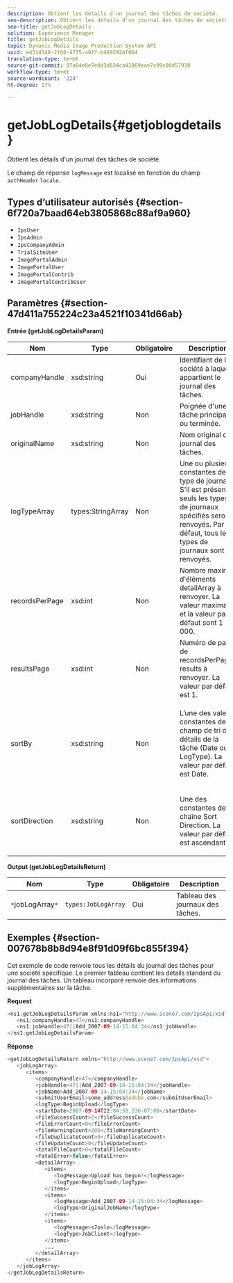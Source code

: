 ```yaml
---
description: Obtient les détails d'un journal des tâches de société.
seo-description: Obtient les détails d'un journal des tâches de société.
seo-title: getJobLogDetails
solution: Experience Manager
title: getJobLogDetails
topic: Dynamic Media Image Production System API
uuid: e4314348-2160-4775-a02f-b4892924f064
translation-type: tm+mt
source-git-commit: 97a84e8e7edd3d834ca42069eae7c09c00d57938
workflow-type: tm+mt
source-wordcount: '224'
ht-degree: 17%

---
```



# getJobLogDetails{#getjoblogdetails}

Obtient les détails d&#39;un journal des tâches de société.

Le champ de réponse `logMessage` est localisé en fonction du champ `authHeader` `locale`.

## Types d’utilisateur autorisés {#section-6f720a7baad64eb3805868c88af9a960}

* `IpsUser`
* `IpsAdmin`
* `IpsCompanyAdmin`
* `TrialSiteUser`
* `ImagePortalAdmin`
* `ImagePortalUser`
* `ImagePortalContrib`
* `ImagePortalContribUser`

## Paramètres {#section-47d411a755224c23a4521f10341d66ab}

**Entrée (getJobLogDetailsParam)**

<table id="table_A77122D73F684B3F8F5AFA1C11C189ED"> 
 <thead> 
  <tr> 
   <th colname="col1" class="entry"> Nom </th> 
   <th colname="col2" class="entry"> Type </th> 
   <th colname="col3" class="entry"> Obligatoire </th> 
   <th colname="col4" class="entry"> Description </th> 
  </tr> 
 </thead>
 <tbody> 
  <tr> 
   <td colname="col1"> <span class="codeph"> <span class="varname"> companyHandle</span> </span> </td> 
   <td colname="col2"> <span class="codeph"> xsd:string</span> </td> 
   <td colname="col3"> Oui </td> 
   <td colname="col4"> Identifiant de la société à laquelle appartient le journal des tâches. </td> 
  </tr> 
  <tr> 
   <td colname="col1"> <span class="codeph"> <span class="varname"> jobHandle</span> </span> </td> 
   <td colname="col2"> <span class="codeph"> xsd:string</span> </td> 
   <td colname="col3"> Non </td> 
   <td colname="col4"> Poignée d'une tâche principale ou terminée. </td> 
  </tr> 
  <tr> 
   <td colname="col1"> <span class="codeph"> <span class="varname"> originalName</span> </span> </td> 
   <td colname="col2"> <span class="codeph"> xsd:string</span> </td> 
   <td colname="col3"> Non </td> 
   <td colname="col4"> Nom original du journal des tâches. </td> 
  </tr> 
  <tr> 
   <td colname="col1"> <span class="codeph"> <span class="varname"> logTypeArray</span> </span> </td> 
   <td colname="col2"> <span class="codeph"> types:StringArray</span> </td> 
   <td colname="col3"> Non </td> 
   <td colname="col4"> Une ou plusieurs constantes de type de journal. S'il est présent, seuls les types de journaux spécifiés seront renvoyés. Par défaut, tous les types de journaux sont renvoyés. </td> 
  </tr> 
  <tr> 
   <td colname="col1"> <span class="codeph"> <span class="varname"> recordsPerPage</span> </span> </td> 
   <td colname="col2"> <span class="codeph"> xsd:int</span> </td> 
   <td colname="col3"> Non </td> 
   <td colname="col4">Nombre maximal d'éléments <span class="codeph"> detailArray</span> à renvoyer. La valeur maximale et la valeur par défaut sont 1 000. </td> 
  </tr> 
  <tr> 
   <td colname="col1"> <span class="codeph"> <span class="varname"> resultsPage</span> </span> </td> 
   <td colname="col2"> <span class="codeph"> xsd:int</span> </td> 
   <td colname="col3"> Non </td> 
   <td colname="col4">Numéro de page de <span class="codeph"> recordsPerPage</span>-results à renvoyer. La valeur par défaut est 1. </td> 
  </tr> 
  <tr> 
   <td colname="col1"> <span class="codeph"> <span class="varname"> sortBy</span> </span> </td> 
   <td colname="col2"> <span class="codeph"> xsd:string</span> </td> 
   <td colname="col3"> Non </td> 
   <td colname="col4"> <p>L’une des valeurs constantes de champ de tri des détails de la tâche (Date ou LogType). La valeur par défaut est Date. </p> </td> 
  </tr> 
  <tr> 
   <td colname="col1"> <span class="codeph"> <span class="varname"> sortDirection</span> </span> </td> 
   <td colname="col2"> <span class="codeph"> xsd:string</span> </td> 
   <td colname="col3"> Non </td> 
   <td colname="col4"> <p>Une des constantes de chaîne Sort Direction. La valeur par défaut est ascendante. </p> </td> 
  </tr> 
 </tbody> 
</table>

**Output (getJobLogDetailsReturn)**

| Nom | Type | Obligatoire | Description |
|---|---|---|---|
| `*`jobLogArray`*` | `types:JobLogArray` | Oui | Tableau des journaux des tâches. |

## Exemples {#section-007678b8b8d94e8f91d09f6bc855f394}

Cet exemple de code renvoie tous les détails du journal des tâches pour une société spécifique. Le premier tableau contient les détails standard du journal des tâches. Un tableau incorporé renvoie des informations supplémentaires sur la tâche.

**Request**

```java
<ns1:getJobLogDetailsParam xmlns:ns1="http://www.scene7.com/IpsApi/xsd">
   <ns1:companyHandle>47</ns1:companyHandle>
   <ns1:jobHandle>47||Add_2007-09-14-15:04:34</ns1:jobHandle>
</ns1:getJobLogDetailsParam>
```

**Réponse**

```java
<getJobLogDetailsReturn xmlns="http://www.scene7.com/IpsApi/xsd">
   <jobLogArray>
      <items>
         <companyHandle>47</companyHandle>
         <jobHandle>47||Add_2007-09-14-15:04:34</jobHandle>
         <jobName>Add_2007-09-14-15:04:34</jobName>
         <submitUserEmail>some_address@adobe.com</submitUserEmail>
         <logType>BeginUpload</logType>
         <startDate>2007-09-14T22:04:58.536-07:00</startDate>
         <fileSuccessCount>2</fileSuccessCount>
         <fileErrorCount>0</fileErrorCount>
         <fileWarningCount>205</fileWarningCount>
         <fileDuplicateCount>0</fileDuplicateCount>
         <fileUpdateCount>0</fileUpdateCount>
         <totalFileCount>0</totalFileCount>
         <fatalError>false</fatalError>
         <detailArray>
            <items>
               <logMessage>Upload has begun!</logMessage>
               <logType>BeginUpload</logType>
            </items>
            <items>
               <logMessage>Add_2007-09-14-15:04:34</logMessage>
               <logType>OriginalJobName</logType>
            </items>
            <items>
               <logMessage>s7oslo</logMessage>
               <logType>JobClient</logType>
            </items>
            ...
         </detailArray>
      </items>
   </jobLogArray>
</getJobLogDetailsReturn>
```

